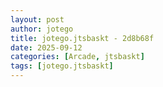 ```yaml
---
layout: post
author: jotego
title: jotego.jtsbaskt - 2d8b68f
date: 2025-09-12
categories: [Arcade, jtsbaskt]
tags: [jotego.jtsbaskt]
---
```



